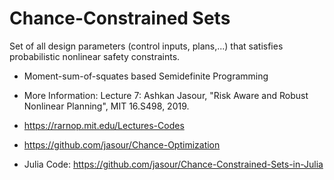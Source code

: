 # Chance-Constrained Sets
Set of all design parameters (control inputs, plans,...) that satisfies probabilistic nonlinear safety constraints.

- Moment-sum-of-squates based Semidefinite Programming
- More Information: Lecture 7: Ashkan Jasour, "Risk Aware and Robust Nonlinear Planning", MIT 16.S498, 2019.
- https://rarnop.mit.edu/Lectures-Codes 
- https://github.com/jasour/Chance-Optimization

- Julia Code: https://github.com/jasour/Chance-Constrained-Sets-in-Julia

